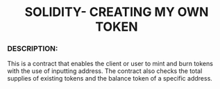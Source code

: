<h1 align="center">SOLIDITY- CREATING MY OWN TOKEN</h1>


<h3>DESCRIPTION:</h3>
  This is a contract that enables the client or user to mint and burn tokens with the use of inputting address. The contract also 
checks the total supplies of existing tokens and the balance token of a specific address. 

